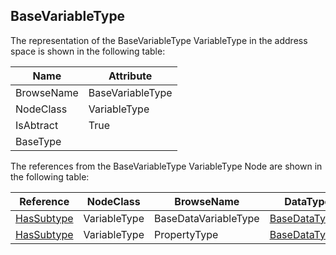 <!-- objecttype -->
## BaseVariableType
The representation of the BaseVariableType VariableType in the address space is shown in the following table:  

|Name|Attribute|
|---|---|
|BrowseName|BaseVariableType|
|NodeClass|VariableType|
|IsAbtract|True|
|BaseType||

The references from the BaseVariableType VariableType Node are shown in the following table:  

|Reference|NodeClass|BrowseName|DataType|TypeDefinition|ModellingRule|
|---|---|---|---|---|---|
|[HasSubtype](../../../Part3/ReferenceTypes/HasSubtype/readme.md)|VariableType|BaseDataVariableType|[BaseDataType](../../../Part3/DataTypes/BaseDataType/readme.md)[]|||
|[HasSubtype](../../../Part3/ReferenceTypes/HasSubtype/readme.md)|VariableType|PropertyType|[BaseDataType](../../../Part3/DataTypes/BaseDataType/readme.md)[]|||

